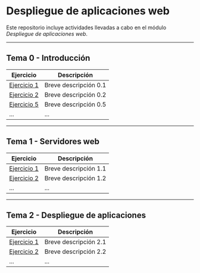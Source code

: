 # Despliegue de aplicaciones web

Este repositorio incluye actividades llevadas a cabo en el módulo *Despliegue de aplicaciones web*.

---

## Tema 0 - Introducción

| Ejercicio | Descripción |
|-----------|-------------|
| [Ejercicio 1](./Tema0/Ejercicio1) | Breve descripción 0.1 |
| [Ejercicio 2](./Tema0/Ejercicio2) | Breve descripción 0.2 |
| [Ejercicio 5](./Tema0/Ejercicio5) | Breve descripción 0.5 |
| ...       | ...         |

---

## Tema 1 - Servidores web

| Ejercicio | Descripción |
|-----------|-------------|
| [Ejercicio 1](./Tema1/Ejercicio1) | Breve descripción 1.1 |
| [Ejercicio 2](./Tema1/Ejercicio2) | Breve descripción 1.2 |
| ...       | ...         |

---

## Tema 2 - Despliegue de aplicaciones

| Ejercicio | Descripción |
|-----------|-------------|
| [Ejercicio 1](./Tema2/Ejercicio1) | Breve descripción 2.1 |
| [Ejercicio 2](./Tema2/Ejercicio2) | Breve descripción 2.2 |
| ...       | ...         |
